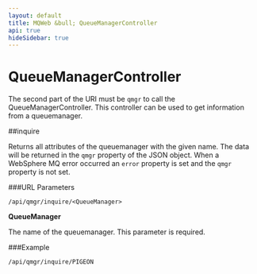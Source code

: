 ```yaml
---
layout: default
title: MQWeb &bull; QueueManagerController
api: true
hideSidebar: true
---
```

QueueManagerController
======================

The second part of the URI must be `qmgr` to call the QueueManagerController.
This controller can be used to get information from a queuemanager.

##inquire

Returns all attributes of the queuemanager with the given name. The data will
be returned in the `qmgr` property of the JSON object. When a
WebSphere MQ error occurred an `error` property is set and the `qmgr` 
property is not set.

###URL Parameters

`/api/qmgr/inquire/<QueueManager>`

**QueueManager**

The name of the queuemanager. This parameter is required.
    
###Example

`/api/qmgr/inquire/PIGEON`
